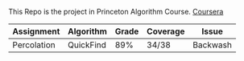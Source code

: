 This Repo is the project in Princeton Algorithm Course. [Coursera](https://www.coursera.org/learn/algorithms-part1)

| Assignment  | Algorithm | Grade | Coverage | Issue    |
| ----------- | --------- | ----- | -------- | -------- |
| Percolation | QuickFind | 89%   | 34/38    | Backwash |




